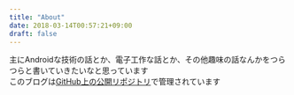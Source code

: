 ```yaml
---
title: "About"
date: 2018-03-14T00:57:21+09:00
draft: false
---
```

主にAndroidな技術の話とか、電子工作な話とか、その他趣味の話なんかをつらつらと書いていきたいなと思っています  
このブログは[GitHub上の公開リポジトリ](https://github.com/geckour/blog)で管理されています
